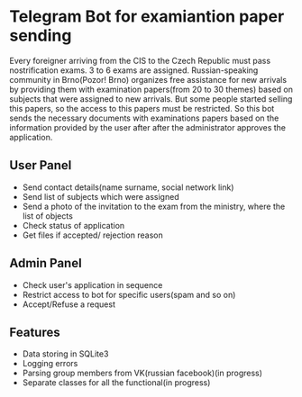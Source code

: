 # Telegram Bot for examiantion paper sending

Every foreigner arriving from the CIS to the Czech Republic must pass nostrification exams. 3 to 6 exams are assigned.
Russian-speaking community in Brno(Pozor! Brno) organizes free assistance for new arrivals by providing them with examination papers(from 20 to 30 themes)
based on subjects that were assigned to new arrivals. But some people started selling this papers, so the access to this papers must be restricted.
So this bot sends the necessary documents with examinations papers based on the information provided by the user after after the administrator approves the application.

## User Panel

* Send contact details(name surname, social network link)
* Send list of subjects which were assigned
* Send a photo of the invitation to the exam from the ministry, where the list of objects
* Check status of application
* Get files if accepted/ rejection reason

## Admin Panel
* Check user's application in sequence
* Restrict access to bot for specific users(spam and so on)
* Accept/Refuse a request

## Features
* Data storing in SQLite3
* Logging errors
* Parsing group members from VK(russian facebook)(in progress)
* Separate classes for all the functional(in progress)
